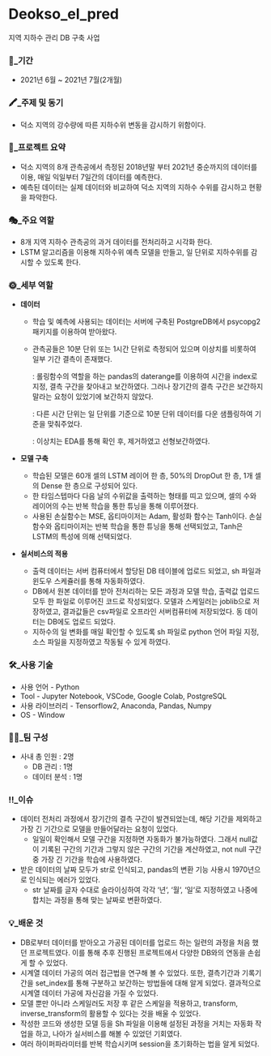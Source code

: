 # Deokso_el_pred

지역 지하수 관리 DB 구축 사업
### 📆_기간

- 2021년 6월 ~ 2021년 7월(2개월)

### 🖍_주제 및 동기

- 덕소 지역의 강수량에 따른 지하수위 변동을 감시하기 위함이다.

### 📃_프로젝트 요약

- 덕소 지역의 8개 관측공에서 측정된 2018년말 부터 2021년 중순까지의 데이터를 이용, 매일 익일부터 7일간의 데이터를 예측한다.
- 예측된 데이터는 실제 데이터와 비교하여 덕소 지역의 지하수 수위를 감시하고 현황을 파악한다.

### 🎭_주요 역할

- 8개 지역 지하수 관측공의 과거 데이터를 전처리하고 시각화 한다.
- LSTM 알고리즘을 이용해 지하수위 예측 모델을 만들고, 일 단위로 지하수위를 감시할 수 있도록 한다.

### 🌞_세부 역할

- **데이터**
    - 학습 및 예측에 사용되는 데이터는 서버에 구축된 PostgreDB에서 psycopg2 패키지를 이용하여 받아왔다.
    - 관측공들은 10분 단위 또는 1시간 단위로 측정되어 있으며 이상치를 비롯하여 일부 기간 결측이 존재했다.
        
        : 롤링함수의 역할을 하는 pandas의 daterange를 이용하여 시간을 index로 지정, 결측 구간을 찾아내고 보간하였다. 그러나 장기간의 결측 구간은 보간하지 말라는 요청이 있었기에 보간하지 않았다.
        
        : 다른 시간 단위는 일 단위를 기준으로 10분 단위 데이터를 다운 샘플링하여 기준을 맞춰주었다.
        
        : 이상치는 EDA를 통해 확인 후, 제거하였고 선형보간하였다.
        
- **모델 구축**
    - 학습된 모델은 60개 셀의 LSTM 레이어 한 층, 50%의 DropOut 한 층, 1개 셀의 Dense 한 층으로 구성되어 있다.
    - 한 타임스텝마다 다음 날의 수위값을 출력하는 형태를 띠고 있으며, 셀의 수와 레이어의 수는 반복 학습을 통한 튜닝을 통해 이루어졌다.
    - 사용된 손실함수는 MSE, 옵티마이저는 Adam, 활성화 함수는 Tanh이다. 손실함수와 옵티마이저는 반복 학습을 통한 튜닝을 통해 선택되었고, Tanh은 LSTM의 특성에 의해 선택되었다.
- **실서비스의 적용**
    - 출력 데이터는 서버 컴퓨터에서 할당된 DB 테이블에 업로드 되었고, sh 파일과 윈도우 스케쥴러를 통해 자동화하였다.
    - DB에서 원본 데이터를 받아 전처리하는 모든 과정과 모델 학습, 출력값 업로드 모두 한 파일로 이루어진 코드로 작성되었다. 모델과 스케일러는 joblib으로 저장하였고, 결과값들은 csv파일로 오프라인 서버컴퓨터에 저장되었다. 동 데이터는 DB에도 업로드 되었다.
    - 지하수의 일 변화를 매일 확인할 수 있도록 sh 파일로 python 언어 파일 지정, 소스 파일을 지정하였고 작동될 수 있게 하였다.
    

### 🛠_사용 기술

- 사용 언어 - Python
- Tool - Jupyter Notebook, VSCode, Google Colab, PostgreSQL
- 사용 라이브러리 - Tensorflow2, Anaconda, Pandas, Numpy
- OS - Window

### 🚣‍♀️_팀 구성

- 사내 총 인원 : 2명
    - DB 관리 : 1명
    - 데이터 분석 : 1명
    

### ‼_이슈

- 데이터 전처리 과정에서 장기간의 결측 구간이 발견되었는데, 해당 기간을 제외하고 가장 긴 기간으로 모델을 만들어달라는 요청이 있었다.
    - 일일이 확인해서 모델 구간을 지정하면 자동화가 불가능하였다. 그래서 null값이 기록된 구간의 기간과 그렇지 않은 구간의 기간을 계산하였고, not null 구간 중 가장 긴 기간을 학습에 사용하였다.
- 받은 데이터의 날짜 모두가 str로 인식되고, pandas의 변환 기능 사용시 1970년으로 인식되는 에러가 있었다.
    - str 날짜를 글자 수대로 슬라이싱하여 각각 ‘년‘, ‘월‘, ‘일‘로 지정하였고 나중에 합치는 과정을 통해 맞는 날짜로 변환하였다.
    

### 💡_배운 것

- DB로부터 데이터를 받아오고 가공된 데이터를 업로드 하는 일련의 과정을 처음 했던 프로젝트였다. 이를 통해 추후 진행된 프로젝트에서 다양한 DB와의 연동을 손쉽게 할 수 있었다.
- 시계열 데이터 가공의 여러 접근법을 연구해 볼 수 있었다. 또한, 결측기간과 기록기간을 set_index를 통해 구분하고 보간하는 방법들에 대해 알게 되었다. 결과적으로 시계열 데이터 가공에 자신감을 가질 수 있었다.
- 모델 뿐만 아니라 스케일러도 저장 후 같은 스케일을 적용하고, transform, inverse_transform의 활용할 수 있다는 것을 배울 수 있었다.
- 작성한 코드와 생성한 모델 등을 Sh 파일을 이용해 설정된 과정을 거치는 자동화 작업을 하고, 나아가 실서비스를 해볼 수 있었던 기회였다.
- 여러 하이퍼파라미터를 반복 학습시키며 session을 초기화하는 법을 알게 되었다.
